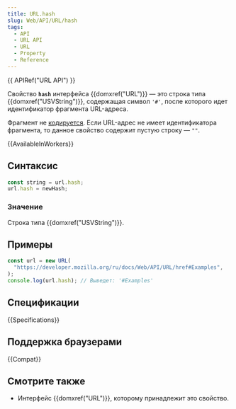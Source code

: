 ```yaml
---
title: URL.hash
slug: Web/API/URL/hash
tags:
  - API
  - URL API
  - URL
  - Property
  - Reference
---
```


{{ APIRef("URL API") }}

Свойство **`hash`** интерфейса {{domxref("URL")}} — это строка типа {{domxref("USVString")}},
содержащая символ `'#'`, после которого идет идентификатор фрагмента URL-адреса.

Фрагмент не [кодируется](/ru/docs/Glossary/percent-encoding). Если URL-адрес не имеет
идентификатора фрагмента, то данное свойство содержит пустую строку — `""`.

{{AvailableInWorkers}}

## Синтаксис

```js
const string = url.hash;
url.hash = newHash;
```

### Значение

Строка типа {{domxref("USVString")}}.

## Примеры

```js
const url = new URL(
  "https://developer.mozilla.org/ru/docs/Web/API/URL/href#Examples",
);
console.log(url.hash); // Выведет: '#Examples'
```

## Спецификации

{{Specifications}}

## Поддержка браузерами

{{Compat}}

## Смотрите также

- Интерфейс {{domxref("URL")}}, которому принадлежит это свойство.
